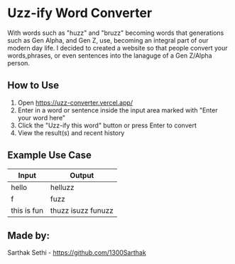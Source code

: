 # Uzz-ify Word Converter

With words such as "huzz" and "bruzz" becoming words that generations such as Gen Alpha, and Gen Z, use, becoming an integral part of our modern day life. I decided to created a website so that people convert your words,phrases, or even sentences into the lanaguge of a Gen Z/Alpha person.


## How to Use
1. Open https://uzz-converter.vercel.app/ 
2. Enter in a word or sentence inside the input area marked with "Enter your word here"
3. Click the "Uzz-ify this word" button or press Enter to convert
4. View the result(s) and recent history

## Example Use Case
| Input       | Output       |
|-------------|--------------|
| hello       | helluzz      |
| f           | fuzz         |
| this is fun | thuzz isuzz funuzz |

## Made by:
Sarthak Sethi - https://github.com/1300Sarthak
